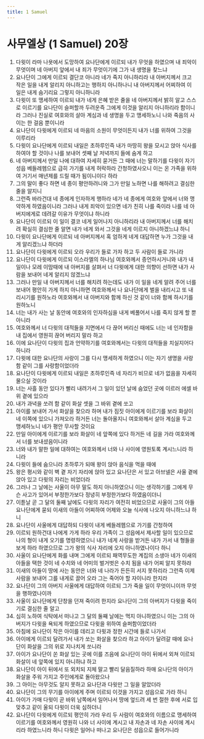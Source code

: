 ```yaml
---
title: 1 Samuel
---
```


# 사무엘상 (1 Samuel) 20장
1. 다윗이 라마 나욧에서 도망하여 요나단에게 이르되 내가 무엇을 하였으며 내 죄악이 무엇이며 네 아버지 앞에서 내 죄가 무엇이기에 그가 내 생명을 찾느냐
1. 요나단이 그에게 이르되 결단코 아니라 네가 죽지 아니하리라 내 아버지께서 크고 작은 일을 내게 알리지 아니하고는 행하지 아니하나니 내 아버지께서 어찌하여 이 일은 내게 숨기리요 그렇지 아니하니라
1. 다윗이 또 맹세하여 이르되 내가 네게 은혜 받은 줄을 네 아버지께서 밝히 알고 스스로 이르기를 요나단이 슬퍼할까 두려운즉 그에게 이것을 알리지 아니하리라 함이니라 그러나 진실로 여호와의 살아 계심과 네 생명을 두고 맹세하노니 나와 죽음의 사이는 한 걸음 뿐이니라
1. 요나단이 다윗에게 이르되 네 마음의 소원이 무엇이든지 내가 너를 위하여 그것을 이루리라
1. 다윗이 요나단에게 이르되 내일은 초하루인즉 내가 마땅히 왕을 모시고 앉아 식사를 하여야 할 것이나 나를 보내어 셋째 날 저녁까지 들에 숨게 하고
1. 네 아버지께서 만일 나에 대하여 자세히 묻거든 그 때에 너는 말하기를 다윗이 자기 성읍 베들레헴으로 급히 가기를 내게 허락하라 간청하였사오니 이는 온 가족을 위하여 거기서 매년제를 드릴 때가 됨이니이다 하라
1. 그의 말이 좋다 하면 네 종이 평안하려니와 그가 만일 노하면 나를 해하려고 결심한 줄을 알지니
1. 그런즉 바라건대 네 종에게 인자하게 행하라 네가 네 종에게 여호와 앞에서 너와 맹약하게 하였음이니라 그러나 내게 죄악이 있으면 네가 친히 나를 죽이라 나를 네 아버지에게로 데려갈 이유가 무엇이냐 하니라
1. 요나단이 이르되 이 일이 결코 네게 일어나지 아니하리라 내 아버지께서 너를 해치려 확실히 결심한 줄 알면 내가 네게 와서 그것을 네게 이르지 아니하겠느냐 하니
1. 다윗이 요나단에게 이르되 네 아버지께서 혹 엄하게 네게 대답하면 누가 그것을 내게 알리겠느냐 하더라
1. 요나단이 다윗에게 이르되 오라 우리가 들로 가자 하고 두 사람이 들로 가니라
1. 요나단이 다윗에게 이르되 이스라엘의 하나님 여호와께서 증언하시거니와 내가 내일이나 모레 이맘때에 내 아버지를 살펴서 너 다윗에게 대한 의향이 선하면 내가 사람을 보내어 네게 알리지 않겠느냐
1. 그러나 만일 내 아버지께서 너를 해치려 하는데도 내가 이 일을 네게 알려 주어 너를 보내어 평안히 가게 하지 아니하면 여호와께서 나 요나단에게 벌을 내리시고 또 내리시기를 원하노라 여호와께서 내 아버지와 함께 하신 것 같이 너와 함께 하시기를 원하노니
1. 너는 내가 사는 날 동안에 여호와의 인자하심을 내게 베풀어서 나를 죽지 않게 할 뿐 아니라
1. 여호와께서 너 다윗의 대적들을 지면에서 다 끊어 버리신 때에도 너는 네 인자함을 내 집에서 영원히 끊어 버리지 말라 하고
1. 이에 요나단이 다윗의 집과 언약하기를 여호와께서는 다윗의 대적들을 치실지어다 하니라
1. 다윗에 대한 요나단의 사랑이 그를 다시 맹세하게 하였으니 이는 자기 생명을 사랑함 같이 그를 사랑함이었더라
1. 요나단이 다윗에게 이르되 내일은 초하루인즉 네 자리가 비므로 네가 없음을 자세히 물으실 것이라
1. 너는 사흘 동안 있다가 빨리 내려가서 그 일이 있던 날에 숨었던 곳에 이르러 에셀 바위 곁에 있으라
1. 내가 과녁을 쏘려 함 같이 화살 셋을 그 바위 곁에 쏘고
1. 아이를 보내어 가서 화살을 찾으라 하며 내가 짐짓 아이에게 이르기를 보라 화살이 네 이쪽에 있으니 가져오라 하거든 너는 돌아올지니 여호와께서 살아 계심을 두고 맹세하노니 네가 평안 무사할 것이요
1. 만일 아이에게 이르기를 보라 화살이 네 앞쪽에 있다 하거든 네 길을 가라 여호와께서 너를 보내셨음이니라
1. 너와 내가 말한 일에 대하여는 여호와께서 너와 나 사이에 영원토록 계시느니라 하니라
1. 다윗이 들에 숨으니라 초하루가 되매 왕이 앉아 음식을 먹을 때에
1. 왕은 평시와 같이 벽 곁 자기 자리에 앉아 있고 요나단은 서 있고 아브넬은 사울 곁에 앉아 있고 다윗의 자리는 비었더라
1. 그러나 그 날에는 사울이 아무 말도 하지 아니하였으니 이는 생각하기를 그에게 무슨 사고가 있어서 부정한가보다 정녕히 부정한가보다 하였음이더니
1. 이튿날 곧 그 달의 둘째 날에도 다윗의 자리가 여전히 비었으므로 사울이 그의 아들 요나단에게 묻되 이새의 아들이 어찌하여 어제와 오늘 식사에 나오지 아니하느냐 하니
1. 요나단이 사울에게 대답하되 다윗이 내게 베들레헴으로 가기를 간청하여
1. 이르되 원하건대 나에게 가게 하라 우리 가족이 그 성읍에서 제사할 일이 있으므로 나의 형이 내게 오기를 명령하였으니 내가 네게 사랑을 받거든 내가 가서 내 형들을 보게 하라 하였으므로 그가 왕의 식사 자리에 오지 아니하였나이다 하니
1. 사울이 요나단에게 화를 내며 그에게 이르되 패역무도한 계집의 소생아 네가 이새의 아들을 택한 것이 네 수치와 네 어미의 벌거벗은 수치 됨을 내가 어찌 알지 못하랴
1. 이새의 아들이 땅에 사는 동안은 너와 네 나라가 든든히 서지 못하리라 그런즉 이제 사람을 보내어 그를 내게로 끌어 오라 그는 죽어야 할 자이니라 한지라
1. 요나단이 그의 아버지 사울에게 대답하여 이르되 그가 죽을 일이 무엇이니이까 무엇을 행하였나이까
1. 사울이 요나단에게 단창을 던져 죽이려 한지라 요나단이 그의 아버지가 다윗을 죽이기로 결심한 줄 알고
1. 심히 노하여 식탁에서 떠나고 그 달의 둘째 날에는 먹지 아니하였으니 이는 그의 아버지가 다윗을 욕되게 하였으므로 다윗을 위하여 슬퍼함이었더라
1. 아침에 요나단이 작은 아이를 데리고 다윗과 정한 시간에 들로 나가서
1. 아이에게 이르되 달려가서 내가 쏘는 화살을 찾으라 하고 아이가 달려갈 때에 요나단이 화살을 그의 위로 지나치게 쏘니라
1. 아이가 요나단이 쏜 화살 있는 곳에 이를 즈음에 요나단이 아이 뒤에서 외쳐 이르되 화살이 네 앞쪽에 있지 아니하냐 하고
1. 요나단이 아이 뒤에서 또 외치되 지체 말고 빨리 달음질하라 하매 요나단의 아이가 화살을 주워 가지고 주인에게로 돌아왔으나
1. 그 아이는 아무것도 알지 못하고 요나단과 다윗만 그 일을 알았더라
1. 요나단이 그의 무기를 아이에게 주며 이르되 이것을 가지고 성읍으로 가라 하니
1. 아이가 가매 다윗이 곧 바위 남쪽에서 일어나서 땅에 엎드려 세 번 절한 후에 서로 입 맞추고 같이 울되 다윗이 더욱 심하더니
1. 요나단이 다윗에게 이르되 평안히 가라 우리 두 사람이 여호와의 이름으로 맹세하여 이르기를 여호와께서 영원히 나와 너 사이에 계시고 내 자손과 네 자손 사이에 계시리라 하였느니라 하니 다윗은 일어나 떠나고 요나단은 성읍으로 들어가니라